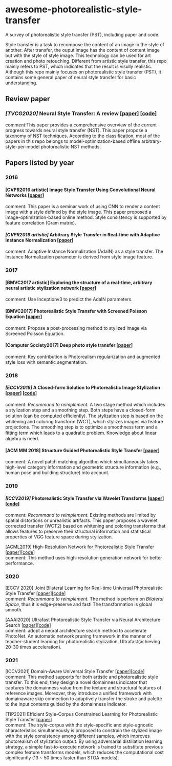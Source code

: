 # awesome-photorealistic-style-transfer
A survey of photorealistic style transfer (PST), including paper and code.

Style transfer is a task to recompose the content of an image in the style of another. After transfer, the ouput image has the content of content image but with the style of style image. This technology can be used for art creation and photo retouching. Different from artistic style transfer, this repo mainly refers to PST, which indicates that the result is visully realistic. Although this repo mainly focuses on photorealistic style transfer (PST), it contains some general paper of neural style transfer for basic understanding.

## Review paper
### *[TVCG2020]* Neural Style Transfer: A review [[paper](https://arxiv.org/abs/1705.04058)] [[code](https://github.com/ycjing/Neural-Style-Transfer-Papers)]  
comment:This paper provides a comprehensive overview of the current progress towards neural style transfer (NST). This paper propose a taxonomy of NST techniques. According to the classification, most of the papers in this repo belongs to model-optimization-based offline arbitrary-style-per-model photorealistic NST methods.

## Papers listed by year
### 2016
#### [CVPR2016 artistic] Image Style Transfer Using Convolutional Neural Networks [[paper](https://openaccess.thecvf.com/content_cvpr_2016/papers/Gatys_Image_Style_Transfer_CVPR_2016_paper.pdf)]  
comment: This paper is a seminar work of using CNN to render a content image with a style defined by the style image. This paper proposed a image-optimization-based online method. Style consistency is supported by feature correlation (Gram matrix).
#### *[CVPR2016 artistic]* Arbitrary Style Transfer in Real-time with Adaptive Instance Normalization [[paper](https://ieeexplore.ieee.org/document/7780634)]  
comment: Adaptive Instance Normalization (AdaIN) as a style transfer. The Instance Normalization parameter is derived from style image feature.

### 2017
#### [BMVC2017 artistic] Exploring the structure of a real-time, arbitrary neural artistic stylization network [[paper](https://arxiv.org/abs/1705.06830v2)]  
comment: Use Inceptionv3 to predict the AdaIN parameters.

#### [BMVC2017] Photorealistic Style Transfer with Screened Poisson Equation [[paper](https://arxiv.org/abs/1709.09828)]  
comment: Propose a post-processing method to stylized image via Screened Poisson Equation.

#### [Computer Society2017] Deep photo style transfer [[paper](https://arxiv.org/pdf/1703.07511.pdf)]  
comment: Key contribution is Photorealism regularization and augmented style loss with semantic segmentation.


### 2018
#### *[ECCV2018]* A Closed-form Solution to Photorealistic Image Stylization [[paper](https://arxiv.org/abs/1802.06474)] [[code](https://github.com/NVIDIA/FastPhotoStyle)]  
comment: *Recommand to reimplement.* A two stage method which includes a stylization step and a smoothing step. Both steps have a closed-form solution (can be computed eﬃciently). The stylization step is based on the whitening and coloring transform (WCT), which stylizes images via feature projections. The smoothing step is to optimize a smoothness term and a ﬁtting term which leads to a quadratic problem. Knowledge about 
linear algebra is need.

#### [ACM MM 2018] Structure Guided Photorealistic Style Transfer [[paper](https://dl.acm.org/doi/10.1145/3240508.3240637)]  
comment: A novel patch matching algorithm which simultaneously takes high-level category information and geometric structure information (e.g., human pose and building structure) into account.

### 2019
#### *[ICCV2019]* Photorealistic Style Transfer via Wavelet Transforms [[paper](https://arxiv.org/abs/1903.09760)][[code](https://github.com/clovaai/WCT2)]  
comment: *Recommand to reimplement.* Existing methods are limited by spatial distortions or unrealistic artifacts. This paper proposes a wavelet corrected transfer (WCT2) based on whitening and coloring transforms that allows features to preserve their structural information and statistical properties of VGG feature space during stylization.

[ACML2019] High-Resolution Network for Photorealistic Style Transfer [[paper](https://arxiv.org/abs/1904.11617)][[code](https://github.com/limingcv/Photorealistic-Style-Transfer)]  
comment: This method uses high-resolution generation network for better performance. 



### 2020
[ECCV 2020] Joint Bilateral Learning for Real-time Universal
Photorealistic Style Transfer [[paper](https://arxiv.org/pdf/2004.10955.pdf)][[code](https://github.com/mousecpn/Joint-Bilateral-Learning)]  
comment: *Recommand to reimplement.* The method is perform on *Bilateral Space*, thus it is edge-preserve and fast! The transformation is global smooth.

[AAAI2020] Ultrafast Photorealistic Style Transfer via Neural Architecture Search [[paper](https://arxiv.org/abs/1912.02398)][[code](https://github.com/pkuanjie/StyleNAS)]  
comment: adopt a neural architecture search method to accelerate PhotoNet. An automatic network pruning framework in the manner of teacher-student learning for photorealistic stylization. Ultrafast(achieving 20-30 times acceleration).

### 2021
[ICCV2021] Domain-Aware Universal Style Transfer [[paper](https://arxiv.org/pdf/2108.04441v2.pdf)][[code](https://github.com/Kibeom-Hong/Domain-Aware-Style-Transfer)]  
comment: This method supports for both artistic and photorealistic style transfer. To this end, they design a novel domainness indicator that captures the domainness value from the texture and structural features of reference images. Moreover, they introduce a unified framework with domainaware skip connection to adaptively transfer the stroke and palette to the input contents guided by the domainness indicator.

[TIP2021] Efficient Style-Corpus Constrained Learning for Photorealistic Style Transfer [[paper](https://ieeexplore.ieee.org/document/9360460)]  
comment: The style-corpus with the style-specific and style-agnostic characteristics simultaneously is proposed to constrain the stylized image with the style consistency among different samples, which improves photorealism of stylization output. By using adversarial distillation learning strategy, a simple fast-to-execute network is trained to substitute previous complex feature transforms models, which reduces the computational cost significantly (13 ~ 50 times faster than STOA models).
